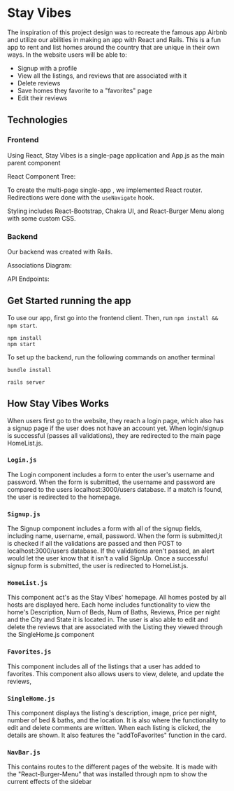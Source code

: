 # Stay Vibes

The inspiration of this project design was to recreate the famous app Airbnb and utilize our abilities in making an app with React and Rails. This is a fun app to rent and list homes around the country that are unique in their own ways. In the website users will be able to:
* Signup with a profile
* View all the listings, and reviews that are associated with it
* Delete reviews
* Save homes they favorite to a "favorites" page
* Edit their reviews

## Technologies

### Frontend

Using React, Stay Vibes is a single-page application and App.js as the main parent component

React Component Tree:



To create the multi-page single-app , we implemented React router.  Redirections were done with the ```useNavigate``` hook.

Styling includes React-Bootstrap, Chakra UI, and React-Burger Menu along with some custom CSS.

### Backend

Our backend was created with Rails.   

Associations Diagram:



API Endpoints:





## Get Started running the app

To use our app, first go into the frontend client.  Then, run ```npm install && npm start```.

```
npm install
npm start
```

To set up the backend, run the following commands on another terminal
```
bundle install
```

```
rails server
```

## How Stay Vibes Works

When users first go to the website, they reach a login page, which also has a signup page if the user does not have an account yet. When login/signup is successful (passes all validations), they are redirected to the main page HomeList.js.  

### ```Login.js```

The Login component includes a form to enter the user's username and password.  When the form is submitted, the username and password are compared to the users localhost:3000/users database.  If a match is found, the user is redirected to the homepage.

### ```Signup.js```

The Signup component includes a form with all of the signup fields, including name, username, email, password.  When the form is submitted,it is checked if all the validations are passed and then POST to localhost:3000/users database.  If the validations aren't passed, an alert would let the user know that it isn't a valid SignUp.  Once a successful signup form is submitted, the user is redirected to HomeList.js.

### ```HomeList.js```

This component act's as the Stay Vibes' homepage.  All homes posted by all hosts are displayed here.  Each home includes functionality to view the home's Description, Num of Beds, Num of Baths, Reviews, Price per night and the City and State it is located in. The user is also able to edit and delete the reviews that are associated with the Listing they viewed through the SingleHome.js component
### ```Favorites.js```

This component includes all of the listings that a user has added to favorites.  This component also allows users to view, delete, and update the reviews,


### ```SingleHome.js```

This component displays the listing's description, image, price per night, number of bed & baths, and the location. It is also where the functionality to edit and delete comments are written.  When each listing is clicked, the details are shown.  It also features the "addToFavorites" function in the card.


### ```NavBar.js```

This contains routes to the different pages of the website. It is made with the "React-Burger-Menu" that was installed through npm to show the current effects of the sidebar

